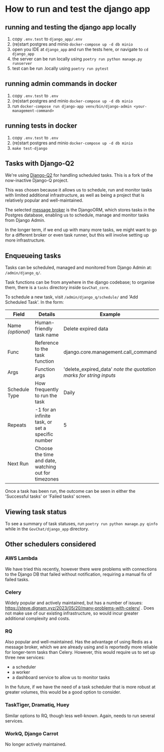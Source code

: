 # How to run and test the django app

## running and testing the django app locally

1. copy `.env.test` to `django_app/.env`
2. (re)start postgres and minio `docker-compose up -d db minio` 
3. open you IDE at `django_app` and run the tests here, or navigate to `cd django_app`
4. the server can be run locally using `poetry run python manage.py runserver`
5. test can be run .locally using `poetry run pytest`

## running admin commands in docker
1. copy `.env.test` to `.env`
2. (re)start postgres and minio `docker-compose up -d db minio` 
3. run `docker-compose run django-app venv/bin/django-admin <your-management-command>`

## running tests in docker
1. copy `.env.test` to `.env`
2. (re)start postgres and minio `docker-compose up -d db minio` 
3. `make test-django`

## Tasks with Django-Q2

We're using [Django-Q2](https://django-q2.readthedocs.io/) for handling scheduled tasks.
This is a fork of the now-inactive Django-Q project.

This was chosen because it allows us to schedule, run and monitor tasks with limited additional infrastructure, as well as being a project that is relatively popular and well-maintained.

The selected [message broker](https://django-q2.readthedocs.io/) is the DjangoORM, which stores tasks in the Postgres database, enabling us to schedule, manage and monitor tasks from Django Admin.

In the longer term, if we end up with many more tasks, we might want to go for a different broker or even task runner, but this will involve setting up more infrastructure.

## Enqueueing tasks

Tasks can be scheduled, managed and monitored from Django Admin at: `/admin/django_q/`.

Task functions can be from anywhere in the django codebase; to organise them, there is a `tasks` directory inside `GovChat_core`.

To schedule a new task, visit `/admin/django_q/schedule/` and 'Add Scheduled Task'.
In the form:

| Field   | Details | Example |
| -------- | ------- | ------- |
| Name *(optional)* | Human-friendly task name | Delete expired data |
| Func | Reference to the task function   | django.core.management.call_command     |
| Args | Function args   | 'delete_expired_data' *note the quotation marks for string inputs*   |
| Schedule Type    | How frequently to run the task    | Daily     |
| Repeats    | -1 for an infinite task, or set a specific number    | 5     |
| Next Run    | Choose the time and date, watching out for timezones    |      |

Once a task has been run, the outcome can be seen in either the 'Successful tasks' or 'Failed tasks' screen.

## Viewing task status

To see a summary of task statuses, run
`poetry run python manage.py qinfo` while in the `GovChat/django_app` directory.

## Other schedulers considered

### AWS Lambda

We have tried this recently, however there were problems with connections to the Django DB that failed without notification, requiring a manual fix of failed tasks.

### Celery

Widely popular and actively maintained, but has a number of issues: https://steve.dignam.xyz/2023/05/20/many-problems-with-celery/ . Does not make use of our existing infrastructure, so would incur greater additional complexity and costs.

### RQ

Also popular and well-maintained. Has the advantage of using Redis as a message broker, which we are already using and is reportedly more reliable for longer-term tasks than Celery. However, this would require us to set up three new services:

* a scheduler
* a worker
* a dashboard service to allow us to monitor tasks

In the future, if we have the need of a task scheduler that is more robust at greater volumes, this would be a good option to consider.

### TaskTiger, Dramatiq, Huey

Similar options to RQ, though less well-known. Again, needs to run several services.

### WorkQ, Django Carrot

No longer actively maintained.
